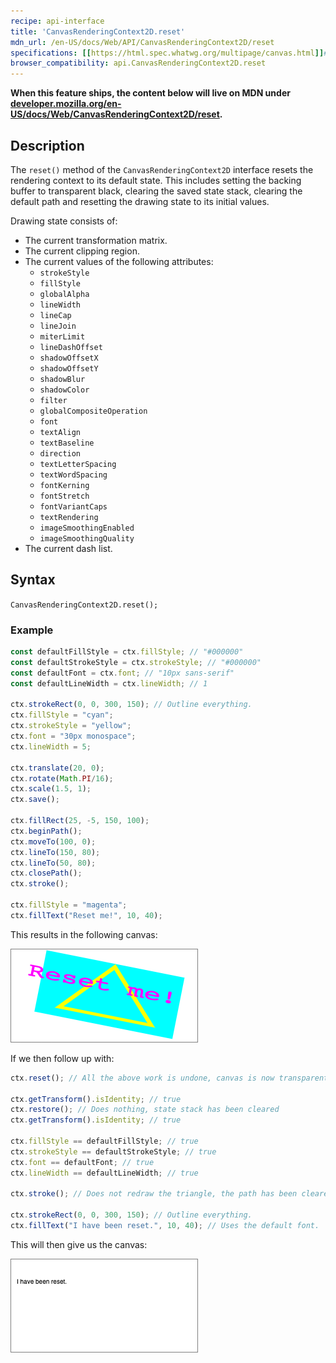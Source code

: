 ```yaml
---
recipe: api-interface
title: 'CanvasRenderingContext2D.reset'
mdn_url: /en-US/docs/Web/API/CanvasRenderingContext2D/reset
specifications: [[https://html.spec.whatwg.org/multipage/canvas.html]]#[[dom-context-2d-reset]]
browser_compatibility: api.CanvasRenderingContext2D.reset
---
```



**When this feature ships, the content below will live on MDN under
[developer.mozilla.org/en-US/docs/Web/CanvasRenderingContext2D/reset](https://developer.mozilla.org/en-US/docs/Web/CanvasRenderingContext2D/reset).**

## Description

The `reset()` method of the `CanvasRenderingContext2D` interface
resets the rendering context to its default state. This includes setting the backing buffer to transparent black, clearing the saved state stack, clearing the default path and resetting the drawing state to its initial values.

Drawing state consists of:
 - The current transformation matrix.
 - The current clipping region.
 - The current values of the following attributes: 
    - `strokeStyle`
    - `fillStyle`
    - `globalAlpha`
    - `lineWidth`
    - `lineCap`
    - `lineJoin`
    - `miterLimit`
    - `lineDashOffset`
    - `shadowOffsetX`
    - `shadowOffsetY`
    - `shadowBlur`
    - `shadowColor`
    - `filter`
    - `globalCompositeOperation`
    - `font`
    - `textAlign`
    - `textBaseline`
    - `direction`
    - `textLetterSpacing`
    - `textWordSpacing`
    - `fontKerning`
    - `fontStretch`
    - `fontVariantCaps`
    - `textRendering`
    - `imageSmoothingEnabled`
    - `imageSmoothingQuality`
 - The current dash list.

## Syntax

`CanvasRenderingContext2D.reset();`

### Example

```js
const defaultFillStyle = ctx.fillStyle; // "#000000"
const defaultStrokeStyle = ctx.strokeStyle; // "#000000"
const defaultFont = ctx.font; // "10px sans-serif"
const defaultLineWidth = ctx.lineWidth; // 1

ctx.strokeRect(0, 0, 300, 150); // Outline everything.
ctx.fillStyle = "cyan";
ctx.strokeStyle = "yellow";
ctx.font = "30px monospace";
ctx.lineWidth = 5;

ctx.translate(20, 0);
ctx.rotate(Math.PI/16);
ctx.scale(1.5, 1);
ctx.save();

ctx.fillRect(25, -5, 150, 100);
ctx.beginPath();
ctx.moveTo(100, 0);
ctx.lineTo(150, 80);
ctx.lineTo(50, 80);
ctx.closePath();
ctx.stroke();

ctx.fillStyle = "magenta";
ctx.fillText("Reset me!", 10, 40);
```

This results in the following canvas:

![Non-reset canvas2d](../../data/unreset-canvas2d.png)

If we then follow up with:
```js
ctx.reset(); // All the above work is undone, canvas is now transparent black

ctx.getTransform().isIdentity; // true
ctx.restore(); // Does nothing, state stack has been cleared
ctx.getTransform().isIdentity; // true

ctx.fillStyle == defaultFillStyle; // true
ctx.strokeStyle == defaultStrokeStyle; // true
ctx.font == defaultFont; // true
ctx.lineWidth == defaultLineWidth; // true

ctx.stroke(); // Does not redraw the triangle, the path has been cleared.

ctx.strokeRect(0, 0, 300, 150); // Outline everything.
ctx.fillText("I have been reset.", 10, 40); // Uses the default font.
```

This will then give us the canvas:

![Reset canvas2d](../../data/reset-canvas2d.png)

